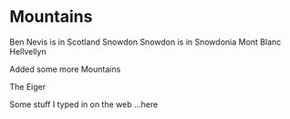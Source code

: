 Mountains
=============

Ben Nevis
	is in Scotland
Snowdon
	Snowdon is in Snowdonia
Mont Blanc
Hellvellyn

Added some more Mountains

The Eiger

Some stuff I typed in on the web
...here
